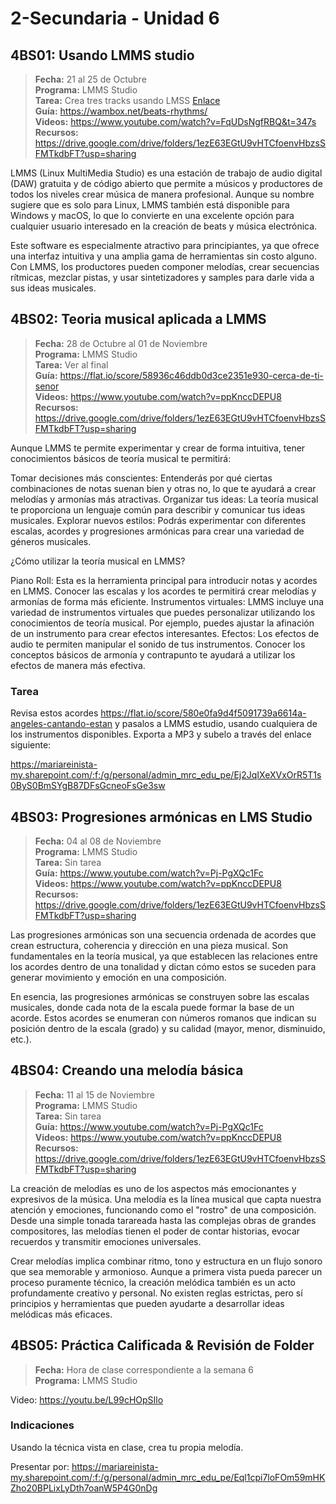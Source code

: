 # 2-Secundaria - Unidad 6

## 4BS01: Usando LMMS studio

> <i class="bi bi-calendar"></i> **Fecha:** 21 al 25 de Octubre<br><i class="bi bi-laptop"></i> **Programa:** LMMS Studio<br><i class="bi bi-clipboard-check"></i> **Tarea:** Crea tres tracks usando LMSS [Enlace](https://mariareinista-my.sharepoint.com/:f:/g/personal/admin_mrc_edu_pe/EoZtZu0mpEdMlpqFiRl0fAQB6Aq0aPc4f8m8-T0d2N2pfw)<br> <i class="bi bi-card-checklist"></i> **Guía:** https://wambox.net/beats-rhythms/<br> <i class="bi bi-youtube txt-red"></i> **Videos:** https://www.youtube.com/watch?v=FqUDsNgfRBQ&t=347s<br><i class="bi bi-files"></i> **Recursos:** https://drive.google.com/drive/folders/1ezE63EGtU9vHTCfoenvHbzsSFMTkdbFT?usp=sharing

LMMS (Linux MultiMedia Studio) es una estación de trabajo de audio digital (DAW) gratuita y de código abierto que permite a músicos y productores de todos los niveles crear música de manera profesional. Aunque su nombre sugiere que es solo para Linux, LMMS también está disponible para Windows y macOS, lo que lo convierte en una excelente opción para cualquier usuario interesado en la creación de beats y música electrónica.

Este software es especialmente atractivo para principiantes, ya que ofrece una interfaz intuitiva y una amplia gama de herramientas sin costo alguno. Con LMMS, los productores pueden componer melodías, crear secuencias rítmicas, mezclar pistas, y usar sintetizadores y samples para darle vida a sus ideas musicales.

## 4BS02: Teoria musical aplicada a LMMS

> <i class="bi bi-calendar"></i> **Fecha:** 28 de Octubre al 01 de Noviembre<br><i class="bi bi-laptop"></i> **Programa:** LMMS Studio<br><i class="bi bi-clipboard-check"></i> **Tarea:** Ver al final<br> <i class="bi bi-card-checklist"></i> **Guía:** https://flat.io/score/58936c46ddb0d3ce2351e930-cerca-de-ti-senor<br> <i class="bi bi-youtube txt-red"></i> **Videos:** https://www.youtube.com/watch?v=ppKnccDEPU8<br><i class="bi bi-files"></i> **Recursos:** https://drive.google.com/drive/folders/1ezE63EGtU9vHTCfoenvHbzsSFMTkdbFT?usp=sharing

Aunque LMMS te permite experimentar y crear de forma intuitiva, tener conocimientos básicos de teoría musical te permitirá:

Tomar decisiones más conscientes: Entenderás por qué ciertas combinaciones de notas suenan bien y otras no, lo que te ayudará a crear melodías y armonías más atractivas.
Organizar tus ideas: La teoría musical te proporciona un lenguaje común para describir y comunicar tus ideas musicales.
Explorar nuevos estilos: Podrás experimentar con diferentes escalas, acordes y progresiones armónicas para crear una variedad de géneros musicales.

¿Cómo utilizar la teoría musical en LMMS?

Piano Roll: Esta es la herramienta principal para introducir notas y acordes en LMMS. Conocer las escalas y los acordes te permitirá crear melodías y armonías de forma más eficiente.
Instrumentos virtuales: LMMS incluye una variedad de instrumentos virtuales que puedes personalizar utilizando los conocimientos de teoría musical. Por ejemplo, puedes ajustar la afinación de un instrumento para crear efectos interesantes.
Efectos: Los efectos de audio te permiten manipular el sonido de tus instrumentos. Conocer los conceptos básicos de armonía y contrapunto te ayudará a utilizar los efectos de manera más efectiva.

### Tarea

Revisa estos acordes https://flat.io/score/580e0fa9d4f5091739a6614a-angeles-cantando-estan y pasalos a LMMS estudio, usando cualquiera de los instrumentos disponibles. Exporta a MP3 y subelo a través del enlace siguiente:

https://mariareinista-my.sharepoint.com/:f:/g/personal/admin_mrc_edu_pe/Ej2JqIXeXVxOrR5T1s0ByS0BmSYgB87DFsGcneoFsGe3sw


## 4BS03: Progresiones armónicas en LMS Studio

> <i class="bi bi-calendar"></i> **Fecha:** 04 al 08 de Noviembre<br><i class="bi bi-laptop"></i> **Programa:** LMMS Studio<br><i class="bi bi-clipboard-check"></i> **Tarea:** Sin tarea<br> <i class="bi bi-card-checklist"></i> **Guía:** https://www.youtube.com/watch?v=Pj-PgXQc1Fc<br> <i class="bi bi-youtube txt-red"></i> **Videos:** https://www.youtube.com/watch?v=ppKnccDEPU8<br><i class="bi bi-files"></i> **Recursos:** https://drive.google.com/drive/folders/1ezE63EGtU9vHTCfoenvHbzsSFMTkdbFT?usp=sharing

Las progresiones armónicas son una secuencia ordenada de acordes que crean estructura, coherencia y dirección en una pieza musical. Son fundamentales en la teoría musical, ya que establecen las relaciones entre los acordes dentro de una tonalidad y dictan cómo estos se suceden para generar movimiento y emoción en una composición.

En esencia, las progresiones armónicas se construyen sobre las escalas musicales, donde cada nota de la escala puede formar la base de un acorde. Estos acordes se enumeran con números romanos que indican su posición dentro de la escala (grado) y su calidad (mayor, menor, disminuido, etc.). 

## 4BS04: Creando una melodía básica

> <i class="bi bi-calendar"></i> **Fecha:** 11 al 15 de Noviembre<br><i class="bi bi-laptop"></i> **Programa:** LMMS Studio<br><i class="bi bi-clipboard-check"></i> **Tarea:** Sin tarea<br> <i class="bi bi-card-checklist"></i> **Guía:** https://www.youtube.com/watch?v=Pj-PgXQc1Fc<br> <i class="bi bi-youtube txt-red"></i> **Videos:** https://www.youtube.com/watch?v=ppKnccDEPU8<br><i class="bi bi-files"></i> **Recursos:** https://drive.google.com/drive/folders/1ezE63EGtU9vHTCfoenvHbzsSFMTkdbFT?usp=sharing

La creación de melodías es uno de los aspectos más emocionantes y expresivos de la música. Una melodía es la línea musical que capta nuestra atención y emociones, funcionando como el "rostro" de una composición. Desde una simple tonada tarareada hasta las complejas obras de grandes compositores, las melodías tienen el poder de contar historias, evocar recuerdos y transmitir emociones universales.

Crear melodías implica combinar ritmo, tono y estructura en un flujo sonoro que sea memorable y armonioso. Aunque a primera vista pueda parecer un proceso puramente técnico, la creación melódica también es un acto profundamente creativo y personal. No existen reglas estrictas, pero sí principios y herramientas que pueden ayudarte a desarrollar ideas melódicas más eficaces.


<div class="currentTheme">

## 4BS05: Práctica Calificada & Revisión de Folder

> <i class="bi bi-calendar"></i> **Fecha:** Hora de clase correspondiente a la semana 6<br><i class="bi bi-laptop"></i> **Programa:** LMMS Studio

Video: https://youtu.be/L99cHOpSIlo

### Indicaciones

Usando la técnica vista en clase, crea tu propia melodía.

Presentar por: https://mariareinista-my.sharepoint.com/:f:/g/personal/admin_mrc_edu_pe/Eql1cpi7loFOm59mHKZho20BPLixLyDth7oanW5P4G0nDg

</div>